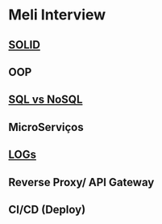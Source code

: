 # Meli Interview
## [SOLID](https://github.com/alrtas/alrtas.github.io/blob/master/Solid.md)
## OOP

## [SQL vs NoSQL](https://github.com/alrtas/alrtas.github.io/blob/master/Db.md)

## MicroServiços

## [LOGs](https://github.com/alrtas/alrtas.github.io/blob/master/Log.md)

## Reverse Proxy/ API Gateway

## CI/CD (Deploy)
